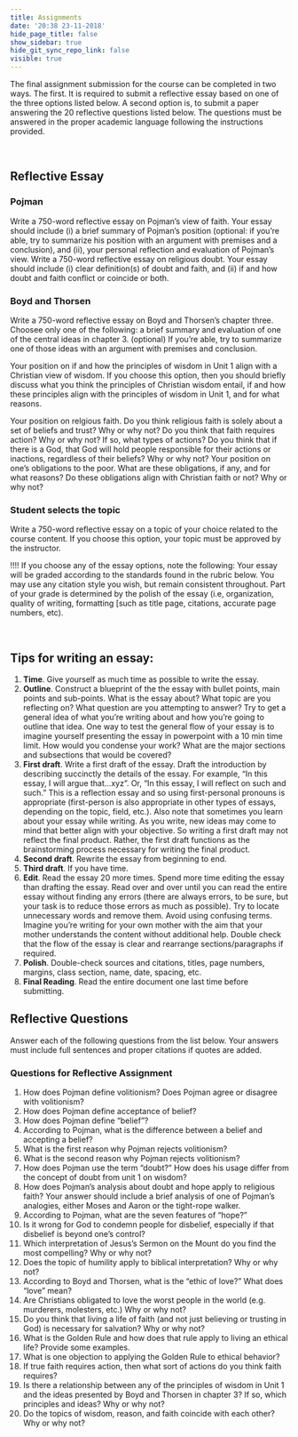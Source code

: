 ```yaml
---
title: Assignments
date: '20:38 23-11-2018'
hide_page_title: false
show_sidebar: true
hide_git_sync_repo_link: false
visible: true
---
```





The final assignment submission for the course can be completed in two ways.
The first. It is required to submit a reflective essay based on one of the three options listed below.
A second option is, to submit a paper answering the 20 reflective questions listed below. The questions must be answered in the proper academic language following the instructions provided.

&nbsp;

## Reflective Essay

### Pojman
Write a 750-word reflective essay on Pojman’s view of faith. Your essay should include (i) a brief summary of Pojman’s position (optional: if you’re able, try to summarize his position with an argument with premises and a conclusion), and (ii), your personal reflection and evaluation of Pojman’s view.
Write a 750-word reflective essay on religious doubt. Your essay should include (i) clear definition(s) of doubt and faith, and (ii) if and how doubt and faith conflict or coincide or both.

### Boyd and Thorsen
Write a 750-word reflective essay on Boyd and Thorsen’s chapter three. Choosee only one of the following:
a brief summary and evaluation of one of the central ideas in chapter 3. (optional) If you’re able, try to summarize one of those ideas with an argument with premises and conclusion.

Your position on if and how the principles of wisdom in Unit 1 align with a Christian view of wisdom. If you choose this option, then you should briefly discuss what you think the principles of Christian wisdom entail, if and how these principles align with the principles of wisdom in Unit 1, and for what reasons.    

Your position on relgious faith. Do you think religious faith is solely about a  set of beliefs and trust? Why or why not? Do you think that faith requires action? Why or why not? If so, what types of actions? Do you think that if there is a God, that God will hold people responsible for their actions or inactions, regardless of their beliefs? Why or why not?
Your position on one’s obligations to the poor. What are these obligations, if any, and for what reasons? Do these obligations align with Christian faith or not? Why or why not?

### Student selects the topic
Write a 750-word reflective essay on a topic of your choice related to the course content. If you choose this option, your topic must be approved by the instructor.

!!!! If you choose any of the essay options, note the following: Your essay will be graded according to the standards found in the rubric below. You may use any citation style you wish, but remain consistent throughout. Part of your grade is determined by the polish of the essay (i.e, organization, quality of writing, formatting [such as title page, citations, accurate page numbers, etc).  

&nbsp;

## Tips for writing an essay:

1. **Time**. Give yourself as much time as possible to write the essay.
2. **Outline**. Construct a blueprint of the the essay with bullet points, main points and sub-points. What is the essay about? What topic are you reflecting on? What question are you attempting to answer? Try to get a general idea of what you’re writing about and how you’re going to outline that idea. One way to test the general flow of your essay is to imagine yourself presenting the essay in powerpoint with a 10 min time limit. How would you condense your work? What are the major sections and subsections that would be covered?
3. **First draft**. Write a first draft of the essay. Draft the introduction by describing succinctly the details of the essay. For example, “In this essay, I will argue that…xyz”. Or, “In this essay, I will reflect on such and such.” This is a reflection essay and so using first-personal pronouns is appropriate (first-person is also appropriate in other types of essays, depending on the topic, field, etc.). Also note that sometimes you learn about your essay while writing. As you write, new ideas may come to mind that better align with your objective. So writing a first draft may not reflect the final product. Rather, the first draft functions as the brainstorming process necessary for writing the final product.
4. **Second draft**. Rewrite the essay from beginning to end.
5. **Third draft**. If you have time.
6. **Edit**. Read the essay 20 more times. Spend more time editing the essay than drafting the essay. Read over and over until you can read the entire essay without finding any errors (there are always errors, to be sure, but your task is to reduce those errors as much as possible). Try to locate unnecessary words and remove them. Avoid using confusing terms. Imagine you’re writing for your own mother with the aim that your mother understands the content without additional help. Double check that the flow of the essay is clear and rearrange sections/paragraphs if required.
7. **Polish**. Double-check sources and citations, titles, page numbers, margins, class section, name, date, spacing, etc.
8. **Final Reading**. Read the entire document one last time before submitting.



## Reflective Questions
Answer each of the following questions from the list below. Your answers must include full sentences and proper citations if quotes are added.


### Questions for Reflective Assignment
1. How does Pojman define volitionism? Does Pojman agree or disagree with volitionism?
2. How does Pojman define acceptance of belief?
3. How does Pojman define “belief”?
4. According to Pojman, what is the difference between a belief and accepting a belief?
5. What is the first reason why Pojman rejects volitionism?
6. What is the second reason why Pojman rejects volitionism?
7. How does Pojman use the term “doubt?” How does his usage differ from the concept of doubt from unit 1 on wisdom?
8. How does Pojman’s analysis about doubt and hope apply to religious faith? Your answer should include a brief analysis of one of Pojman’s analogies, either Moses and Aaron or the tight-rope walker.
9. According to Pojman, what are the seven features of “hope?”
10. Is it wrong for God to condemn people for disbelief, especially if that disbelief is beyond one’s control?
11. Which interpretation of Jesus’s Sermon on the Mount do you find the most compelling? Why or why not?
12. Does the topic of humility apply to biblical interpretation? Why or why not?
13. According to Boyd and Thorsen, what is the “ethic of love?” What does “love” mean?
14. Are Christians obligated to love the worst people in the world (e.g. murderers, molesters, etc.) Why or why not?
15. Do you think that living a life of faith (and not just believing or trusting in God) is necessary for salvation? Why or why not?
16. What is the Golden Rule and how does that rule apply to living an ethical life? Provide some examples.
17. What is one objection to applying the Golden Rule to ethical behavior?
18. If true faith requires action, then what sort of actions do you think faith requires?
19. Is there a relationship between any of the principles of wisdom in Unit 1 and the ideas presented by Boyd and Thorsen in chapter 3? If so, which principles and ideas? Why or why not?
20. Do the topics of wisdom, reason, and faith coincide with each other? Why or why not?
